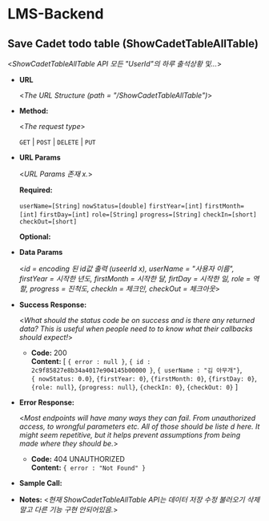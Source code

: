 # LMS-Backend


**Save Cadet todo table (ShowCadetTableAllTable)**
----
  <_ShowCadetTableAllTable API 모든 "UserId"의 하루 출석상황 및..._>

* **URL**

  <_The URL Structure (path = "/ShowCadetTableAllTable")_>

* **Method:**
  
  <_The request type_>

  `GET` | `POST` | `DELETE` | `PUT`
  
*  **URL Params**

   <_URL Params 존재 x._> 

   **Required:**
 
   `userName=[String]` 
   `nowStatus=[double]`
   `firstYear=[int]`
   `firstMonth=[int]`
   `firstDay=[int]`
   `role=[String]`
   `progress=[String]`
   `checkIn=[short]`
   `checkOut=[short]`

   **Optional:**
 
* **Data Params**

  <_id = encoding 된 id값 출력 (useerId x),
   userName = "사용자 이름",
   firstYear = 시작한 년도,
   firstMonth = 시작한 달,
   firtDay = 시작한 일,
   role = 역할,
   progress = 진척도,
   checkIn = 체크인,
   checkOut = 체크아웃_>

* **Success Response:**
  
  <_What should the status code be on success and is there any returned data? This is useful when people need to to know what their callbacks should expect!_>

  * **Code:** 200 <br />
    **Content:** [ `{ error : null }`,
      `{ id : 2c9f85827e8b34a4017e904145b00000 }`,
      `{ userName : "김 아무개"}`,     
      `{ nowStatus: 0.0}`,
      `{firstYear: 0}`,
      `{firstMonth: 0}`,
      `{firstDay: 0}`,
      `{role: null}`,
      `{progress: null}`,
      `{checkIn: 0}`,
      `{checkOut: 0}` ]
 
* **Error Response:**

  <_Most endpoints will have many ways they can fail. From unauthorized access, to wrongful parameters etc. All of those should be liste d here. It might seem repetitive, but it helps prevent assumptions from being made where they should be._>

  * **Code:** 404 UNAUTHORIZED <br />
    **Content:** `{ error : "Not Found" }`


* **Sample Call:**


* **Notes:**
  <_현재 ShowCadetTableAllTable API는 데이터 저장 수정 불러오기 삭제 말고 다른 기능 구현 안되어있음._>
